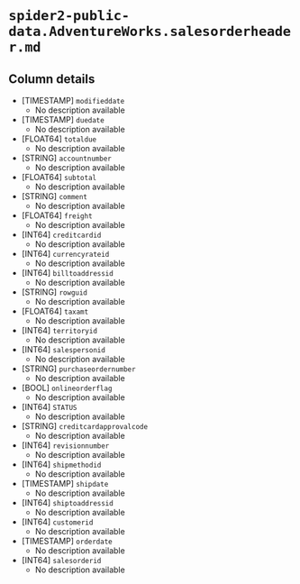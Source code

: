 # `spider2-public-data.AdventureWorks.salesorderheader.md`

## Column details

* [TIMESTAMP]    `modifieddate`
  - No description available
* [TIMESTAMP]    `duedate`
  - No description available
* [FLOAT64]    `totaldue`
  - No description available
* [STRING]    `accountnumber`
  - No description available
* [FLOAT64]    `subtotal`
  - No description available
* [STRING]    `comment`
  - No description available
* [FLOAT64]    `freight`
  - No description available
* [INT64]    `creditcardid`
  - No description available
* [INT64]    `currencyrateid`
  - No description available
* [INT64]    `billtoaddressid`
  - No description available
* [STRING]    `rowguid`
  - No description available
* [FLOAT64]    `taxamt`
  - No description available
* [INT64]    `territoryid`
  - No description available
* [INT64]    `salespersonid`
  - No description available
* [STRING]    `purchaseordernumber`
  - No description available
* [BOOL]    `onlineorderflag`
  - No description available
* [INT64]    `STATUS`
  - No description available
* [STRING]    `creditcardapprovalcode`
  - No description available
* [INT64]    `revisionnumber`
  - No description available
* [INT64]    `shipmethodid`
  - No description available
* [TIMESTAMP]    `shipdate`
  - No description available
* [INT64]    `shiptoaddressid`
  - No description available
* [INT64]    `customerid`
  - No description available
* [TIMESTAMP]    `orderdate`
  - No description available
* [INT64]    `salesorderid`
  - No description available

